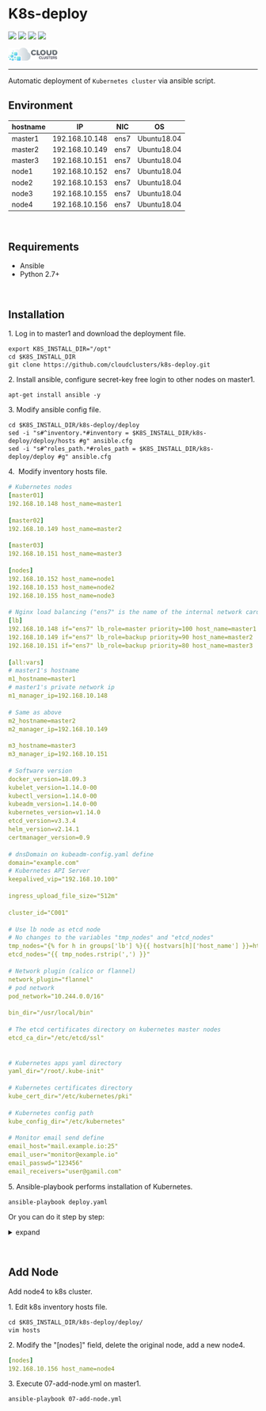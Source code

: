 K8s-deploy
===
 [![](https://img.shields.io/badge/platform-linux--64-lightgrey)](https://img.shields.io/badge/platform-linux--64-lightgrey)
 [![](https://img.shields.io/badge/code%20size-764%20Kb-blue)](https://img.shields.io/badge/code%20size-764%20Kb-blue)
 [![](https://img.shields.io/badge/docs-latest-brightgreen.svg)](https://img.shields.io/badge/docs-latest-brightgreen.svg)
 [![](https://img.shields.io/badge/license-MIT-green)](https://img.shields.io/badge/license-MIT-green)
 
<img src="images/cloudclusters.png" width="100">  

----   

Automatic deployment of `Kubernetes cluster` via ansible script. 
&nbsp;


## Environment

| hostname |IP |NIC |OS |
| ------ | ------ |------ |------|
| master1 | 192.168.10.148 |ens7 |Ubuntu18.04 |
| master2 |  192.168.10.149 |ens7 |Ubuntu18.04 |
| master3 | 192.168.10.151 |ens7 |Ubuntu18.04 |
| node1 | 192.168.10.152 |ens7 |Ubuntu18.04 |
| node2 | 192.168.10.153 |ens7 |Ubuntu18.04 |
| node3 | 192.168.10.155 |ens7 |Ubuntu18.04 |
| node4 | 192.168.10.156 |ens7 |Ubuntu18.04 |

&nbsp;

## Requirements

- Ansible
- Python 2.7+

&nbsp;

## Installation

1.&nbsp;Log in to master1 and download the deployment file.
```shell
export K8S_INSTALL_DIR="/opt"
cd $K8S_INSTALL_DIR
git clone https://github.com/cloudclusters/k8s-deploy.git
```
2.&nbsp;Install ansible, configure secret-key free login to other nodes on master1.
```shell
apt-get install ansible -y
```

3.&nbsp;Modify ansible config file.
```shell
cd $K8S_INSTALL_DIR/k8s-deploy/deploy
sed -i "s#^inventory.*#inventory = $K8S_INSTALL_DIR/k8s-deploy/deploy/hosts #g" ansible.cfg
sed -i "s#^roles_path.*#roles_path = $K8S_INSTALL_DIR/k8s-deploy/deploy #g" ansible.cfg
```
4.&nbsp; Modify inventory hosts file.
```yaml
# Kubernetes nodes
[master01]
192.168.10.148 host_name=master1

[master02]
192.168.10.149 host_name=master2

[master03]
192.168.10.151 host_name=master3

[nodes]
192.168.10.152 host_name=node1
192.168.10.153 host_name=node2
192.168.10.155 host_name=node3

# Nginx load balancing ("ens7" is the name of the internal network card)
[lb]
192.168.10.148 if="ens7" lb_role=master priority=100 host_name=master1 
192.168.10.149 if="ens7" lb_role=backup priority=90 host_name=master2
192.168.10.151 if="ens7" lb_role=backup priority=80 host_name=master3

[all:vars]
# master1's hostname
m1_hostname=master1
# master1's private network ip 
m1_manager_ip=192.168.10.148

# Same as above
m2_hostname=master2
m2_manager_ip=192.168.10.149

m3_hostname=master3
m3_manager_ip=192.168.10.151

# Software version
docker_version=18.09.3
kubelet_version=1.14.0-00
kubectl_version=1.14.0-00
kubeadm_version=1.14.0-00
kubernetes_version=v1.14.0
etcd_version=v3.3.4
helm_version=v2.14.1
certmanager_version=0.9

# dnsDomain on kubeadm-config.yaml define 
domain="example.com"
# Kubernetes API Server
keepalived_vip="192.168.10.100"

ingress_upload_file_size="512m"

cluster_id="C001"

# Use lb node as etcd node
# No changes to the variables "tmp_nodes" and "etcd_nodes"
tmp_nodes="{% for h in groups['lb'] %}{{ hostvars[h]['host_name'] }}=https://{{ h }}:2380,{% endfor %}"
etcd_nodes="{{ tmp_nodes.rstrip(',') }}"

# Network plugin (calico or flannel)
network_plugin="flannel"
# pod network
pod_network="10.244.0.0/16"

bin_dir="/usr/local/bin"

# The etcd certificates directory on kubernetes master nodes
etcd_ca_dir="/etc/etcd/ssl"


# Kubernetes apps yaml directory
yaml_dir="/root/.kube-init"

# Kubernetes certificates directory
kube_cert_dir="/etc/kubernetes/pki"

# Kubernetes config path
kube_config_dir="/etc/kubernetes"

# Monitor email send define
email_host="mail.example.io:25"
email_user="monitor@example.io"
email_passwd="123456"
email_receivers="user@gamil.com"
```

5.&nbsp;Ansible-playbook performs installation of Kubernetes.
```shell
ansible-playbook deploy.yaml
```
Or you can do it step by step:

<details>
<summary>expand</summary>
<pre><code>
ansible-playbook 01-preinstall.yml
ansible-playbook 02-certificates.yml
ansible-playbook 03-etcd.yml
ansible-playbook 04-lb.yml
ansible-playbook 05-init-master.yml
ansible-playbook 06-other-master.yml
ansible-playbook 07-add-node.yml 
ansible-playbook 08-flannel.yml
ansible-playbook 09-ingress.yml
ansible-playbook 10-helm.yml
ansible-playbook 11-cert-manager.yml 
ansible-playbook 12-monitor.yml
</code></pre>
</details>

&nbsp;


## Add Node 

Add node4 to k8s cluster.

1.&nbsp;Edit k8s inventory hosts file. 
```shell
cd $K8S_INSTALL_DIR/k8s-deploy/deploy/
vim hosts
```

2.&nbsp;Modify the "[nodes]" field, delete the original node, add a new node4.
```yaml
[nodes]
192.168.10.156 host_name=node4
```

3.&nbsp;Execute  07-add-node.yml on master1.
```shell
ansible-playbook 07-add-node.yml
```

